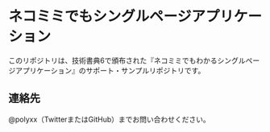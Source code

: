 ネコミミでもシングルページアプリケーション
==

このリポジトリは、技術書典6で頒布された『ネコミミでもわかるシングルページアプリケーション』のサポート・サンプルリポジトリです。

## 連絡先

@polyxx（TwitterまたはGitHub）までお問い合わせください。
